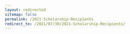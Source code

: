 ```yaml
---
layout: redirected
sitemap: false
permalink: /2021-Scholarship-Recipients
redirect_to: /2021/07/30/2021-Scholarship-Recipients/
---
```

